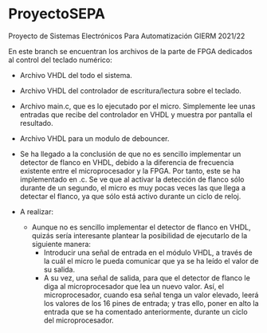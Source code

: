 # ProyectoSEPA
Proyecto de Sistemas Electrónicos Para Automatización GIERM 2021/22

En este branch se encuentran los archivos de la parte de FPGA dedicados al control del teclado numérico:
  - Archivo VHDL del todo el sistema.
  - Archivo VHDL del controlador de escritura/lectura sobre el teclado.
  - Archivo main.c, que es lo ejecutado por el micro. Simplemente lee unas entradas que recibe del controlador en VHDL y muestra por pantalla el resultado.
  - Archivo VHDL para un modulo de debouncer.
  - Se ha llegado a la conclusión de que no es sencillo implementar un detector de flanco en VHDL, debido a la diferencia de frecuencia existente entre el microprocesador y la FPGA. Por tanto, este se ha implementado en .c. Se ve que al activar la detección de flanco sólo durante de un segundo, el micro es muy pocas veces las que llega a detectar el flanco, ya que sólo está activo durante un ciclo de reloj.
  
  - A realizar:
    - Aunque no es sencillo implementar el detector de flanco en VHDL, quizás sería interesante plantear la posibilidad de ejecutarlo de la siguiente manera:
      - Introducir una señal de entrada en el módulo VHDL, a través de la cuál el micro le pueda comunicar que ya se ha leído el valor de su salida.
      - A su vez, una señal de salida, para que el detector de flanco le diga al microprocesador que lea un nuevo valor. Así, el microprocesador, cuando esa señal tenga un valor elevado, leerá los valores de los 16 pines de entrada; y tras ello, poner en alto la entrada que se ha comentado anteriormente, durante un ciclo del microprocesador.
      
  

